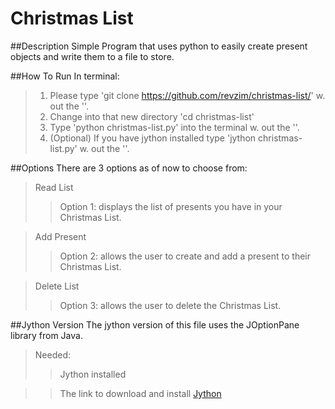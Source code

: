 Christmas List 
==============================
##Description
Simple Program that uses python to easily create present objects and write them to a file to store.

##How To Run
In terminal:
> 1. Please type 'git clone https://github.com/revzim/christmas-list/' w. out the ''.
> 2. Change into that new directory 'cd christmas-list'
> 3. Type 'python christmas-list.py' into the terminal w. out the ''.
> 4. (Optional) If you have jython installed type 'jython christmas-list.py' w. out the ''.

##Options
There are 3 options as of now to choose from:
>Read List
> >Option 1: displays the list of presents you have in your Christmas List.

>Add Present
> >Option 2: allows the user to create and add a present to their Christmas List.

>Delete List
> >Option 3: allows the user to delete the Christmas List.

##Jython Version
The jython version of this file uses the JOptionPane library from Java.
>Needed:
> >Jython installed

> >The link to download and install [Jython](https://wiki.python.org/jython/InstallationInstructions)
